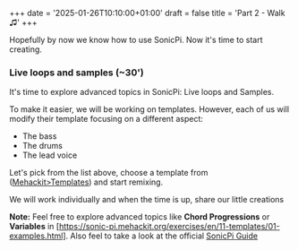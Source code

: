 +++
date = '2025-01-26T10:10:00+01:00'
draft = false
title = 'Part 2 - Walk ♫'
+++

Hopefully by now we know how to use SonicPi. Now it's time to start creating.

### Live loops and samples (~30')

It's time to explore advanced topics in SonicPi: Live loops and Samples.

To make it easier, we will be working on templates. However, each of us will modify their template focusing on a different aspect:

- The bass
- The drums
- The lead voice

Let's pick from the list above, choose a template from ([Mehackit>Templates](https://sonic-pi.mehackit.org/exercises/en/11-templates/01-examples.html)) and start remixing.

We will work individually and when the time is up, share our little creations

**Note:**
Feel free to explore advanced topics like **Chord Progressions** or **Variables** in [https://sonic-pi.mehackit.org/exercises/en/11-templates/01-examples.html]. Also feel to take a look at the official [SonicPi Guide]()


